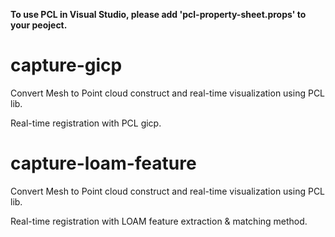 **To use PCL in Visual Studio, please add 'pcl-property-sheet.props' to your peoject.**

# capture-gicp

Convert Mesh to Point cloud construct and real-time visualization using PCL lib.

Real-time registration with PCL gicp.


# capture-loam-feature

Convert Mesh to Point cloud construct and real-time visualization using PCL lib.

Real-time registration with LOAM feature extraction & matching method.